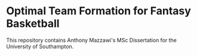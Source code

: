 # Optimal Team Formation for Fantasy Basketball

This repository contains Anthony Mazzawi's MSc Dissertation for the University of Southampton.  
